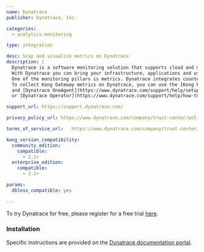 ```yaml
---
name: Dynatrace  
publisher: Dynatrace, Inc.

categories:
  - analytics-monitoring

type: integration

desc: Scap and visualize metrics on Dynatrace
description: | 
  Dynatrace is a software monitoring solution that supports cloud and managed systems and accelerates digital transformation.
  With Dynatrace you can bring your infrastructure, applications and user behaviour monitoring into a single platform powered with atrificial intelligence.
  One of the monitoring pillars is metrics. Dynatrace integrates counter, gauge, and summary metrics and enables charting, alerting and various ways of anaysis.
  To collect Kong Gateway metrics on Dynatrace, you can use the [Kong Prometheus plugin](https://docs.konghq.com/hub/kong-inc/prometheus/)
  and [Dynatrace OneAgent](https://www.dynatrace.com/support/help/setup-and-configuration/dynatrace-oneagent)
  or [Dynatrace Operator](https://www.dynatrace.com/support/help/how-to-use-dynatrace/infrastructure-monitoring/container-platform-monitoring/kubernetes-monitoring/monitor-prometheus-metrics) (on Kubernetes).

support_url: https://support.dynatrace.com/

privacy_policy_url: https://www.dynatrace.com/company/trust-center/policies/recruitment-privacy-notice/

terms_of_service_url: 	https://www.dynatrace.com/company/trust-center/terms-of-use/

kong_version_compatibility:
  community_edition:
    compatible:
      - 2.1+
  enterprise_edition:
    compatible:
      - 2.1+

params:
  dbless_compatible: yes
  
---
```


To try Dynatrace for free, please register for a free trial [here](https://www.dynatrace.com/trial/).

### Installation

Specific instructions are provided on the [Dynatrace documentation portal](https://www.dynatrace.com/support/help/technology-support/application-software/nginx/kong-gateway).
